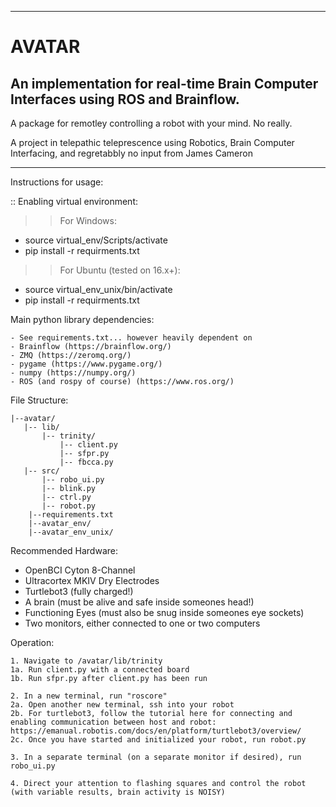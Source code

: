 ______________________________________________________________________________________________________________________________
# AVATAR

## An implementation for real-time Brain Computer Interfaces using ROS and Brainflow.

A package for remotley controlling a robot with your mind. No really.

A project in telepathic teleprescence using Robotics, Brain Computer Interfacing, and regretabbly no input from James Cameron

______________________________________________________________________________________________________________________________

Instructions for usage:

:: Enabling virtual environment:
>> For Windows:
- source virtual_env/Scripts/activate
- pip install -r requirments.txt

>> For Ubuntu (tested on 16.x+): 
- source virtual_env_unix/bin/activate
- pip install -r requirments.txt

Main python library dependencies:

    - See requirements.txt... however heavily dependent on
    - Brainflow (https://brainflow.org/)
    - ZMQ (https://zeromq.org/)
    - pygame (https://www.pygame.org/)
    - numpy (https://numpy.org/)
    - ROS (and rospy of course) (https://www.ros.org/)

File Structure:
  
    |--avatar/
       |-- lib/
           |-- trinity/
               |-- client.py
               |-- sfpr.py
               |-- fbcca.py
       |-- src/
           |-- robo_ui.py
           |-- blink.py
           |-- ctrl.py
           |-- robot.py
        |--requirements.txt
        |--avatar_env/
        |--avatar_env_unix/

Recommended Hardware:

  - OpenBCI Cyton 8-Channel
  - Ultracortex MKIV Dry Electrodes
  - Turtlebot3 (fully charged!)
  - A brain (must be alive and safe inside someones head!)
  - Functioning Eyes (must also be snug inside someones eye sockets)
  - Two monitors, either connected to one or two computers


Operation:

    1. Navigate to /avatar/lib/trinity
    1a. Run client.py with a connected board 
    1b. Run sfpr.py after client.py has been run

    2. In a new terminal, run "roscore"
    2a. Open another new terminal, ssh into your robot
    2b. For turtlebot3, follow the tutorial here for connecting and enabling communication between host and robot: https://emanual.robotis.com/docs/en/platform/turtlebot3/overview/
    2c. Once you have started and initialized your robot, run robot.py

    3. In a separate terminal (on a separate monitor if desired), run robo_ui.py

    4. Direct your attention to flashing squares and control the robot (with variable results, brain activity is NOISY)

